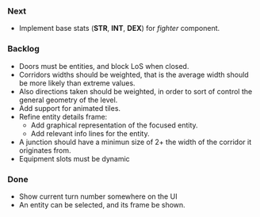 ### Next

* Implement base stats (**STR**, **INT**, **DEX**) for _fighter_ component.

### Backlog

* Doors must be entities, and block LoS when closed.
* Corridors widths should be weighted, that is the average width should be more
  likely than extreme values.
* Also directions taken should be weighted, in order to sort of control the
  general geometry of the level.
* Add support for animated tiles.
* Refine entity details frame:
  - Add graphical representation of the focused entity.
  - Add relevant info lines for the entity.
* A junction should have a minimun size of 2+ the width of the corridor it
  originates from.
* Equipment slots must be dynamic

### Done

* Show current turn number somewhere on the UI
* An entity can be selected, and its frame be shown.
